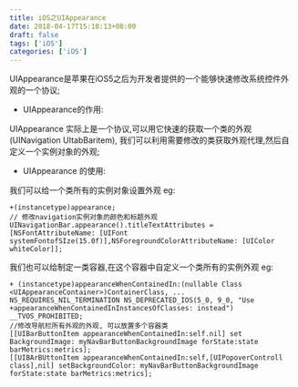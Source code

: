 ```yaml
---
title: iOS之UIAppearance
date: 2018-04-17T15:18:13+08:00 
draft: false
tags: ['iOS']
categories: ['iOS']
---
```


UIAppearance是苹果在iOS5之后为开发者提供的一个能够快速修改系统控件外观的一个协议;

*   UIAppearance的作用:

UIAppearance 实际上是一个协议,可以用它快速的获取一个类的外观(UINavigation UItabBaritem), 我们可以利用需要修改的类获取外观代理,然后自定义一个实例对象的外观;

*   UIAppearance 的使用:
<!-- more -->
我们可以给一个类所有的实例对象设置外观 eg:

```null
+(instancetype)appearance;
// 修改navigation实例对象的颜色和标题外观
UINavigationBar.appearance().titleTextAttributes =
[NSFontAttributeName: [UIFont systemFontofSIze(15.0f)],NSForegroundColorAttributeName: [UIColor whiteColor]];
```

我们也可以给制定一类容器,在这个容器中自定义一个类所有的实例外观 eg:

```null
+ (instancetype)appearanceWhenContainedIn:(nullable Class <UIAppearanceContainer>)ContainerClass, ... NS_REQUIRES_NIL_TERMINATION NS_DEPRECATED_IOS(5_0, 9_0, "Use +appearanceWhenContainedInInstancesOfClasses: instead") __TVOS_PROHIBITED;
//修改导航栏所有外观的外观, 可以放置多个容器类
[[UIBarButtonItem appearanceWhenContainedIn:self.nil] set
BackgroundImage: myNavBarButtonBackgroundImage forState:state barMetrics:metrics];
[[UIBArBUttonItem appearanceWhenContainedIn:self,[UIPopoverControll class],nil] setBackgroundColor: myNavBarButtonBackgroundImage forState:state barMetrics:metrics];
```
